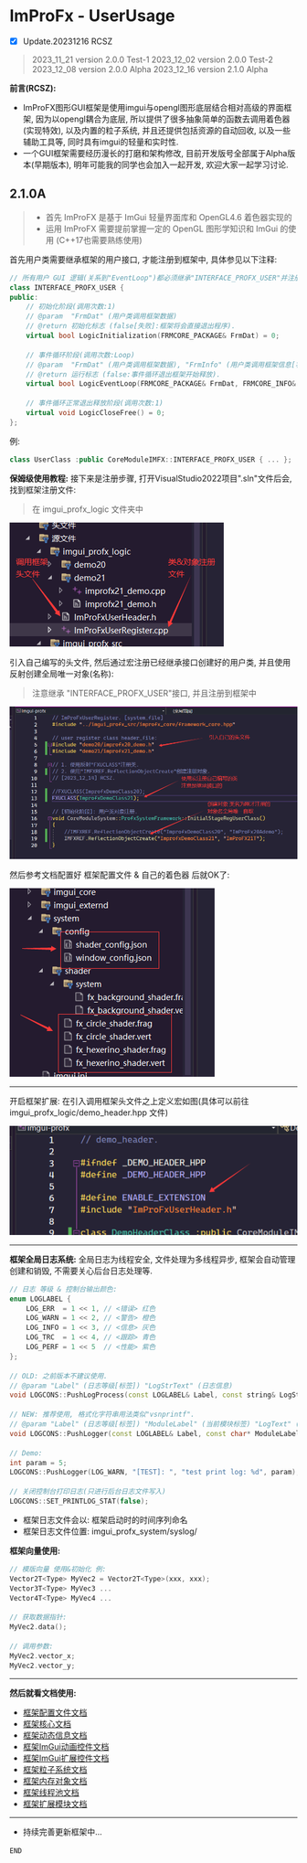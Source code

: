 # ImProFx - UserUsage
- [x] Update.20231216 RCSZ

> 2023_11_21 version 2.0.0 Test-1
> 2023_12_02 version 2.0.0 Test-2
> 2023_12_08 version 2.0.0 Alpha
> 2023_12_16 version 2.1.0 Alpha

__前言(RCSZ):__ 
- ImProFX图形GUI框架是使用imgui与opengl图形底层结合相对高级的界面框架, 因为以opengl耦合为底层, 所以提供了很多抽象简单的函数去调用着色器(实现特效), 以及内置的粒子系统, 并且还提供包括资源的自动回收, 以及一些辅助工具等, 同时具有imgui的轻量和实时性.
- 一个GUI框架需要经历漫长的打磨和架构修改, 目前开发版号全部属于Alpha版本(早期版本), 明年可能我的同学也会加入一起开发, 欢迎大家一起学习讨论.

## 2.1.0A
> - 首先 ImProFX 是基于 ImGui 轻量界面库和 OpenGL4.6 着色器实现的
> - 运用 ImProFX 需要提前掌握一定的 OpenGL 图形学知识和 ImGui 的使用 (C++17也需要熟练使用)

首先用户类需要继承框架的用户接口, 才能注册到框架中, 具体参见以下注释:
```cpp
// 所有用户 GUI 逻辑(关系到"EventLoop")都必须继承"INTERFACE_PROFX_USER"并注册
class INTERFACE_PROFX_USER {
public:
	// 初始化阶段(调用次数:1)
	// @param  "FrmDat" (用户类调用框架数据)
	// @return 初始化标志 (false[失败]:框架将会直接退出程序).
	virtual bool LogicInitialization(FRMCORE_PACKAGE& FrmDat) = 0;

	// 事件循环阶段(调用次数:Loop)
	// @param  "FrmDat" (用户类调用框架数据), "FrmInfo" (用户类调用框架信息[状态])
	// @return 运行标志 (false:事件循环退出框架开始释放).
	virtual bool LogicEventLoop(FRMCORE_PACKAGE& FrmDat, FRMCORE_INFO& FrmInfo) = 0;

	// 事件循环正常退出释放阶段(调用次数:1)
	virtual void LogicCloseFree() = 0;
};
```
例:
```cpp
class UserClass :public CoreModuleIMFX::INTERFACE_PROFX_USER { ... };
```

__保姆级使用教程:__
接下来是注册步骤, 打开VisualStudio2022项目".sln"文件后会, 找到框架注册文件:
> 在 imgui_profx_logic 文件夹中

<img src="images/usage_a1.png" alt="A1">

引入自己编写的头文件, 然后通过宏注册已经继承接口创建好的用户类, 并且使用反射创建全局唯一对象(名称):
> 注意继承 "INTERFACE_PROFX_USER"接口, 并且注册到框架中

<img src="images/usage_a2.png" alt="A2">

然后参考文档配置好 框架配置文件 & 自己的着色器 后就OK了:

<img src="images/usage_a3.png" alt="A3">

---

开启框架扩展: 在引入调用框架头文件之上定义宏如图(具体可以前往 imgui_profx_logic/demo_header.hpp 文件)

<img src="images/usage_a4.png" alt="A4">

---

__框架全局日志系统:__
全局日志为线程安全, 文件处理为多线程异步, 框架会自动管理创建和销毁, 不需要关心后台日志处理等.
```cpp
// 日志 等级 & 控制台输出颜色:
enum LOGLABEL {
	LOG_ERR  = 1 << 1, // <错误> 红色
	LOG_WARN = 1 << 2, // <警告> 橙色
	LOG_INFO = 1 << 3, // <信息> 灰色
	LOG_TRC  = 1 << 4, // <跟踪> 青色
	LOG_PERF = 1 << 5  // <性能> 紫色
};

// OLD: 之前版本不建议使用.
// @param "Label" (日志等级[标签]) "LogStrText" (日志信息)
void LOGCONS::PushLogProcess(const LOGLABEL& Label, const string& LogStrText)

// NEW: 推荐使用, 格式化字符串用法类似"vsnprintf".
// @param "Label" (日志等级[标签]) "ModuleLabel" (当前模块标签) "LogText" (日志格式化字符串) "..." (参数)
void LOGCONS::PushLogger(const LOGLABEL& Label, const char* ModuleLabel, const char* LogText, ...);

// Demo:
int param = 5;
LOGCONS::PushLogger(LOG_WARN, "[TEST]: ", "test print log: %d", param);

// 关闭控制台打印日志(只进行后台日志文件写入)
LOGCONS::SET_PRINTLOG_STAT(false);
```
- 框架日志文件会以: 框架启动时的时间序列命名
- 框架日志文件位置: imgui_profx_system/syslog/

__框架向量使用:__
```cpp
// 模版向量 使用&初始化 例:
Vector2T<Type> MyVec2 = Vector2T<Type>(xxx, xxx);
Vector3T<Type> MyVec3 ...
Vector4T<Type> MyVec4 ...

// 获取数据指针:
MyVec2.data();

// 调用参数:
MyVec2.vector_x;
MyVec2.vector_y;
```
---

__然后就看文档使用:__

- [框架配置文件文档](improfx_config.md)
- [框架核心文档](improfx_corefx.md)
- [框架动态信息文档](improfx_dyinfo.md)
- [框架ImGui动画控件文档](improfx_animation.md)
- [框架ImGui扩展控件文档](improfx_imguipro.md)
- [框架粒子系统文档](improfx_particle.md)
- [框架内存对象文档](improfx_memory.md)
- [框架线程池文档](improfx_threadpool.md)
- [框架扩展模块文档](improfx_extension.md)

---

- 持续完善更新框架中...

```END```